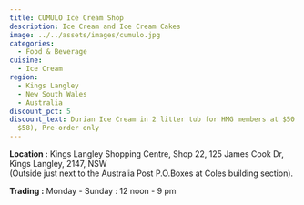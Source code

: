 ```yaml
---
title: CUMULO Ice Cream Shop
description: Ice Cream and Ice Cream Cakes
image: ../../assets/images/cumulo.jpg
categories:
  - Food & Beverage
cuisine:
  - Ice Cream
region:
  - Kings Langley
  - New South Wales
  - Australia
discount_pct: 5
discount_text: Durian Ice Cream in 2 litter tub for HMG members at $50 (normally
  $58), Pre-order only
---
```

**Location :** Kings Langley Shopping Centre, Shop 22, 125 James Cook Dr, Kings Langley, 2147, NSW\
(Outside just next to the Australia Post P.O.Boxes at Coles building section).

**Trading :** Monday - Sunday : 12 noon - 9 pm
